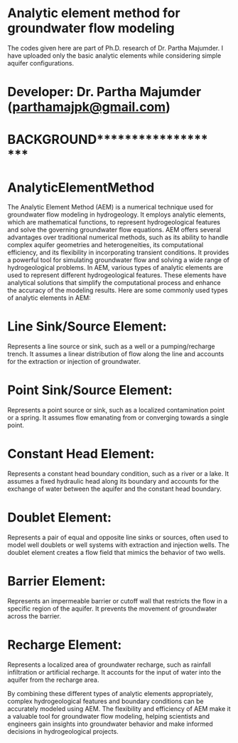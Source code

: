 
# Analytic element method for groundwater flow modeling
The codes given here are part of Ph.D. research of Dr. Partha Majumder.
I have uploaded only the basic analytic elements while considering simple aquifer configurations.

# Developer: Dr. Partha Majumder (parthamajpk@gmail.com)



# ********************************************************BACKGROUND***************************************************************************

# AnalyticElementMethod
The Analytic Element Method (AEM) is a numerical technique used for groundwater flow modeling in hydrogeology. It employs analytic elements, which are mathematical functions, to represent hydrogeological features and solve the governing groundwater flow equations. 
AEM offers several advantages over traditional numerical methods, such as its ability to handle complex aquifer geometries and heterogeneities, its computational efficiency, and its flexibility in incorporating transient conditions. It provides a powerful tool for simulating groundwater flow and solving a wide range of hydrogeological problems. In AEM, various types of analytic elements are used to represent different hydrogeological features. These elements have analytical solutions that simplify the computational process and enhance the accuracy of the modeling results. Here are some commonly used types of analytic elements in AEM:

# Line Sink/Source Element:
  Represents a line source or sink, such as a well or a pumping/recharge trench. It assumes a linear distribution of flow along the line and accounts for the extraction or injection of groundwater.

# Point Sink/Source Element:
  Represents a point source or sink, such as a localized contamination point or a spring. It assumes flow emanating from or converging towards a single point.

# Constant Head Element: 
 Represents a constant head boundary condition, such as a river or a lake. It assumes a fixed hydraulic head along its boundary and accounts for the exchange of water between the aquifer and the constant head boundary.

# Doublet Element: 
  Represents a pair of equal and opposite line sinks or sources, often used to model well doublets or well systems with extraction and injection wells. The doublet element creates a flow field that mimics the behavior of two wells.

# Barrier Element: 
Represents an impermeable barrier or cutoff wall that restricts the flow in a specific region of the aquifer. It prevents the movement of groundwater across the barrier.

# Recharge Element:
Represents a localized area of groundwater recharge, such as rainfall infiltration or artificial recharge. It accounts for the input of water into the aquifer from the recharge area.

By combining these different types of analytic elements appropriately, complex hydrogeological features and boundary conditions can be accurately modeled using AEM. The flexibility and efficiency of AEM make it a valuable tool for groundwater flow modeling, helping scientists and engineers gain insights into groundwater behavior and make informed decisions in hydrogeological projects.






